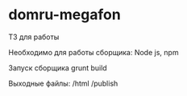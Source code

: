 # domru-megafon
ТЗ для работы

Необходимо для работы сборщика:
Node js, npm

Запуск сборщика 
grunt build

Выходные файлы:
/html
/publish